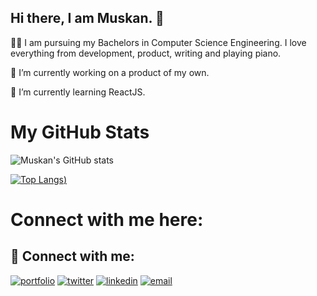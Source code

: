 ## Hi there, I am Muskan. 👋

👩‍🎓 I am pursuing my Bachelors in Computer Science Engineering. I love everything from development, product, writing and playing piano. 

🔭 I’m currently working on a product of my own.

🌱 I’m currently learning ReactJS.

# My GitHub Stats

![Muskan's GitHub stats](https://github-readme-stats.vercel.app/api?username=muskanbagrecha&theme=dracula&show_icons=true)

[![Top Langs](https://github-readme-stats.vercel.app/api/top-langs/?username=muskanbagrecha&hide=jupyter%20notebook&layout=compact))](https://github.com/muskanbagrecha/github-readme-stats)

# Connect with me here:

## 🔗 Connect with me:
[![portfolio](https://img.shields.io/badge/my_portfolio-000?style=for-the-badge&logo=ko-fi&logoColor=white)](muskanbagrecha.netlify.app)
[![twitter](https://img.shields.io/badge/twitter-1DA1F2?style=for-the-badge&logo=twitter&logoColor=white)](https://twitter.com/HoejackBorseman)
[![linkedin](https://img.shields.io/badge/linkedin-0A66C2?style=for-the-badge&logo=linkedin&logoColor=white)](https://www.linkedin.com/in/muskan-bagrecha-82bbb8176)
[![email](https://img.shields.io/badge/email-DB4437?style=for-the-badge&logo=gmail&logoColor=white)](mailto:muskanbagrecha04@gmail.com)

